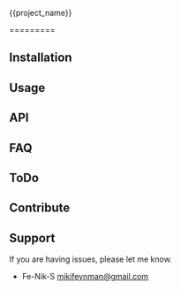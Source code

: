 
{{project_name}}

=========

Installation
------------

Usage
-----

API
---

FAQ
----------

ToDo
---

Contribute
----------

Support
-------

If you are having issues, please let me know.
* Fe-Nik-S <mikifeynman@gmail.com>